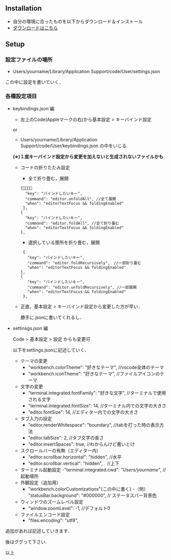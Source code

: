 Installation
------------

-   自分の環境に合ったものを以下からダウンロード＆インストール
-   [ダウンロードはこちら](https://code.visualstudio.com/download)

Setup
-----

### 設定ファイルの場所

-   Users/yourname/Library/Application Support/code/User/settings.json

この中に設定を書いていく．

### 各種設定項目

-   keybindings.json 編

    -   左上のCode(Appleマークの右)から基本設定 \> キーバインド設定

    or

    -   Users/yourname/Library/Application
        Support/code/User/keybindings.json の中をいじる.

    **(※)１度キーバインド設定から変更を加えないと生成されないファイルかも**

    -   コードの折りたたみ設定

        -   全て折り畳む，展開

        ``` {.example}
        {
          "key": "バインドしたいキー",
          "command": "editor.unfoldAll", //全て展開
          "when": "editorTextFocus && foldingEnabled"
         },
        {
          "key": "バインドしたいキー",
          "command": "editor.foldAll", //全て折り畳む
          "when": "editorTextFocus && foldingEnabled"
        },
        ```

        -   選択している箇所を折り畳む，展開

        ``` {.example}
         {
           "key": "バインドしたいキー",
           "command": "editor.foldRecursively",　//一部折り畳む
           "when": "editorTextFocus && foldingEnabled"
        },
        {
           "key": "バインドしたいキー",
           "command": "editor.unfoldRecursively", //一部展開
           "when": "editorTextFocus && foldingEnabled"
         },
        ```

    -   正直，基本設定 \> キーバインド設定から変更した方が早い．

        勝手に.jsonに書いてくれるし．

-   settinsgs.json 編

    Code \> 基本設定 \> 設定 からも変更可

    以下をsettings.jsonに記述していく．

    -   テーマの変更
        -   \"workbench.colorTheme\": \"好きなテーマ\",
            //vscode全体のテーマ
        -   \"workbench.iconTheme\": \"好きなテーマ\",
            //ファイルアイコンのテーマ
    -   文字の変更
        -   \"terminal.integrated.fontFamily\": \"好きな文字\",
            //ターミナルで使用される文字
        -   \"terminal.integrated.fontSize\": 14,
            //ターミナル内での文字の大きさ
        -   \"editor.fontSize\": 14, //エディター内での文字の大きさ
    -   タブ入力の設定
        -   \"editor.renderWhitespace\": \"boundary\",
            //tabを打った時の表示方法
        -   \"editor.tabSize\": 2, //タブ文字の長さ
        -   \"editor.insertSpaces\": true, //わからんけど書いとけ
    -   スクロールバーの有無（エディター内）
        -   \"editor.scrollbar.horizontal\": \"hidden\", //水平
        -   \"editor.scrollbar.vertical\": \"hidden\",　//上下
    -   ターミナル起動設定 -\"terminal.integrated.cwd\":
        \"*Users/yourname*\", //起動場所
    -   外観設定（追加用）
        -   \"workbench.colorCustomizations\"{この中に書く} -（例）
            \"statusBar.background\": \"\#000000\", //
            ステータスバー背景色
    -   ウィンドウのズームレベル設定
        -   \"window.zoomLevel\": -1, //デフォルト0
    -   ファイルエンコード設定
        -   \"files.encoding\": \"utf8\",

追加があれば記述していきます．

後はググって下さい.

以上
